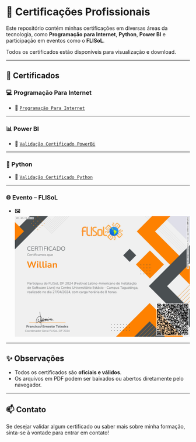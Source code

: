 # 📜 Certificações Profissionais

Este repositório contém minhas certificações em diversas áreas da tecnologia, como **Programação para Internet**, **Python**, **Power BI** e participação em eventos como o **FLISoL**.

Todos os certificados estão disponíveis para visualização e download.

---

## 📂 Certificados

### 💻 Programação Para Internet
- 📄 [`Programação Para Internet`](./Programação%20Para%20Internet.pdf)

---

### 📊 Power BI
- 📄 [`Validação Certificado PowerBi`](./Validação%20Certificado%20PowerBi.pdf)

---

### 🐍 Python
- 📄 [`Validação Certificado Python`](./Validação%20Certificado%20Python.pdf)

---

### 🌐 Evento – FLISoL
- 🖼️ ![FLISoL](./flisol.jpg)

---

## ✨ Observações

- Todos os certificados são **oficiais e válidos**.
- Os arquivos em PDF podem ser baixados ou abertos diretamente pelo navegador.

---

## 📫 Contato

Se desejar validar algum certificado ou saber mais sobre minha formação, sinta-se à vontade para entrar em contato!
